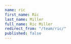 ```yaml
---
name: ric
first_name: Ric
last_name: Miller
full_name: Ric Miller
redirect_from: "/team/ric/"
published: false
---
```


